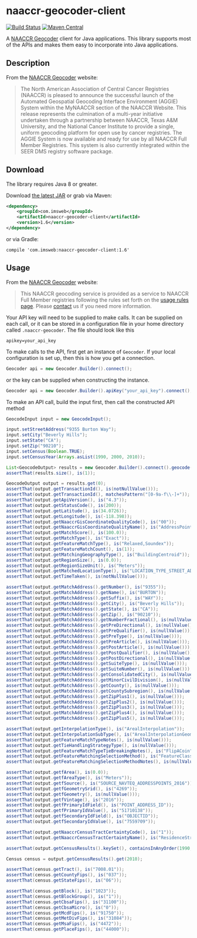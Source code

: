 # naaccr-geocoder-client

[![Build Status](https://travis-ci.org/imsweb/naaccr-geocoder-client.svg?branch=master)](https://travis-ci.org/imsweb/naaccr-geocoder-client)
[![Maven Central](https://maven-badges.herokuapp.com/maven-central/com.imsweb/naaccr-geocoder-client/badge.svg)](https://maven-badges.herokuapp.com/maven-central/com.imsweb/naaccr-geocoder-client)

A [NAACCR Geocoder](https://geo.naaccr.org) client for Java applications.  This library supports most of the APIs and
makes them easy to incorporate into Java applications.

## Description

From the [NAACCR Geocoder](https://geo.naaccr.org) website:

> The North American Association of Central Cancer Registries (NAACCR) is pleased to announce the successful launch of the 
> Automated Geospatial Geocoding Interface Environment (AGGIE) System within the MyNAACCR section of the NAACCR Website. This 
> release represents the culmination of a multi-year initiative undertaken through a partnership between NAACCR, Texas A&M University, 
> and the National Cancer Institute to provide a single, uniform geocoding platform for open use by cancer registries. The AGGIE 
> System is now available and ready for use by all NAACCR Full Member Registries. This system is also currently integrated within the 
> SEER DMS registry software package.

## Download

The library requires Java 8 or greater.

Download [the latest JAR][1] or grab via Maven:

```xml
<dependency>
    <groupId>com.imsweb</groupId>
    <artifactId>naaccr-geocoder-client</artifactId>
    <version>1.6</version>
</dependency>
```

or via Gradle:

```
compile 'com.imsweb:naaccr-geocoder-client:1.6'
```

## Usage

From the [NAACCR Geocoder](https://geo.naaccr.org) website:

> This NAACCR geocoding service is provided as a service to NAACCR Full Member registries following the rules set forth on the 
[usage rules page](https://geo.naaccr.org/About/UsageCosts.aspx). Please [contact](https://geo.naaccr.org/Support/ContactUs.aspx) 
us if you need more information.

Your API key will need to be supplied to make calls.  It can be supplied on each call, or it can be stored in a
configuration file in your home directory called `.naaccr-geocoder`.  The file should look like this

```
apikey=your_api_key
```

To make calls to the API, first get an instance of `Geocoder`.  If your local configuration is set up, then this is how you get a
connection.

```java
Geocoder api = new Geocoder.Builder().connect();
```

or the key can be supplied when constructing the instance.

```java
Geocoder api = new Geocoder.Builder().apiKey("your_api_key").connect();
```

To make an API call, build the input first, then call the constructed API method

```java
GeocodeInput input = new GeocodeInput();

input.setStreetAddress("9355 Burton Way");
input.setCity("Beverly Hills");
input.setState("CA");
input.setZip("90210");
input.setCensus(Boolean.TRUE);
input.setCensusYear(Arrays.asList(1990, 2000, 2010));

List<GeocodeOutput> results = new Geocoder.Builder().connect().geocode(input);
assertThat(results.size(), is(1));

GeocodeOutput output = results.get(0);
assertThat(output.getTransactionId(), is(notNullValue()));
assertThat(output.getTransactionId(), matchesPattern("[0-9a-f\\-]+"));
assertThat(output.getApiVersion(), is("4.3"));
assertThat(output.getStatusCode(), is(200));
assertThat(output.getLatitude(), is(34.0726));
assertThat(output.getLongitude(), is(-118.398));
assertThat(output.getNaaccrGisCoordinateQualityCode(), is("00"));
assertThat(output.getNaaccrGisCoordinateQualityName(), is("AddressPoint"));
assertThat(output.getMatchScore(), is(100.0));
assertThat(output.getMatchType(), is("Exact"));
assertThat(output.getFeatureMatchType(), is("Relaxed,Soundex"));
assertThat(output.getFeatureMatchCount(), is(1));
assertThat(output.getMatchingGeographyType(), is("BuildingCentroid"));
assertThat(output.getRegionSize(), is(0.0));
assertThat(output.getRegionSizeUnit(), is("Meters"));
assertThat(output.getMatchedLocationType(), is("LOCATION_TYPE_STREET_ADDRESS"));
assertThat(output.getTimeTaken(), is(notNullValue()));

assertThat(output.getMatchAddress().getNumber(), is("9355"));
assertThat(output.getMatchAddress().getName(), is("BURTON"));
assertThat(output.getMatchAddress().getSuffix(), is("WAY"));
assertThat(output.getMatchAddress().getCity(), is("Beverly Hills"));
assertThat(output.getMatchAddress().getState(), is("CA"));
assertThat(output.getMatchAddress().getZip(), is("90210"));
assertThat(output.getMatchAddress().getNumberFractional(), is(nullValue()));
assertThat(output.getMatchAddress().getPreDirectional(), is(nullValue()));
assertThat(output.getMatchAddress().getPreQualifier(), is(nullValue()));
assertThat(output.getMatchAddress().getPreType(), is(nullValue()));
assertThat(output.getMatchAddress().getPreArticle(), is(nullValue()));
assertThat(output.getMatchAddress().getPostArticle(), is(nullValue()));
assertThat(output.getMatchAddress().getPostQualifier(), is(nullValue()));
assertThat(output.getMatchAddress().getPostDirectional(), is(nullValue()));
assertThat(output.getMatchAddress().getSuiteType(), is(nullValue()));
assertThat(output.getMatchAddress().getSuiteNumber(), is(nullValue()));
assertThat(output.getMatchAddress().getConsolidatedCity(), is(nullValue()));
assertThat(output.getMatchAddress().getMinorCivilDivision(), is(nullValue()));
assertThat(output.getMatchAddress().getCounty(), is(nullValue()));
assertThat(output.getMatchAddress().getCountySubregion(), is(nullValue()));
assertThat(output.getMatchAddress().getZipPlus1(), is(nullValue()));
assertThat(output.getMatchAddress().getZipPlus2(), is(nullValue()));
assertThat(output.getMatchAddress().getZipPlus3(), is(nullValue()));
assertThat(output.getMatchAddress().getZipPlus4(), is(nullValue()));
assertThat(output.getMatchAddress().getZipPlus5(), is(nullValue()));

assertThat(output.getInterpolationType(), is("ArealInterpolation"));
assertThat(output.getInterpolationSubType(), is("ArealInterpolationGeometricCentroid"));
assertThat(output.getFeatureMatchTypeNotes(), is(nullValue()));
assertThat(output.getTieHandlingStrategyType(), is(nullValue())); 
assertThat(output.getFeatureMatchTypeTieBreakingNotes(), is("FlipACoin"));
assertThat(output.getFeatureMatchingSelectionMethod(), is("FeatureClassBased"));
assertThat(output.getFeatureMatchingSelectionMethodNotes(), is(nullValue()));

assertThat(output.getfArea(), is(0.0));
assertThat(output.getfAreaType(), is("Meters"));
assertThat(output.getfSource(), is("SOURCE_NAVTEQ_ADDRESSPOINTS_2016"));
assertThat(output.getfGeometrySrid(), is("4269"));
assertThat(output.getfGeometry(), is(nullValue()));
assertThat(output.getfVintage(), is("2016"));
assertThat(output.getfPrimaryIdField(), is("POINT_ADDRESS_ID"));
assertThat(output.getfPrimaryIdValue(), is("51710138"));
assertThat(output.getfSecondaryIdField(), is("OBJECTID"));
assertThat(output.getfSecondaryIdValue(), is("7559709"));

assertThat(output.getNaaccrCensusTractCertaintyCode(), is("1"));
assertThat(output.getNaaccrCensusTractCertaintyName(), is("ResidenceStreetAddress"));

assertThat(output.getCensusResults().keySet(), containsInAnyOrder(1990, 2000, 2010));

Census census = output.getCensusResults().get(2010);

assertThat(census.getTract(), is("7008.01"));
assertThat(census.getCountyFips(), is("037"));
assertThat(census.getStateFips(), is("06"));

assertThat(census.getBlock(), is("1023"));
assertThat(census.getBlockGroup(), is("1"));
assertThat(census.getCbsaFips(), is("31100"));
assertThat(census.getCbsaMicro(), is("0"));
assertThat(census.getMcdFips(), is("91750"));
assertThat(census.getMetDivFips(), is("31084"));
assertThat(census.getMsaFips(), is("4472"));
assertThat(census.getPlaceFips(), is("44000"));
```

[1]: http://repository.sonatype.org/service/local/artifact/maven/redirect?r=central-proxy&g=com.imsweb&a=naaccr-geocoder-client&v=LATEST

